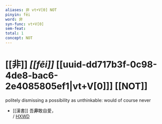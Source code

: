 ```yaml
---
aliases: 非 vt+V[0] NOT
pinyin: fēi
word: 非
syn-func: vt+V[0]
sem-feat: 
total: 1
concept: NOT 
---
```

# [[非]] *[[fēi]]*  [[uuid-dd717b3f-0c98-4de8-bac6-2e4085805ef1|vt+V[0]]] [[NOT]]
politely dismissing a possibility as unthinkable: would of course never
 - [[漢書]] 吾**非**敢自愛，       
                / [HXWD](https://hxwd.org/textview.html?location=KR2a0007_tls_001-11a.30)
